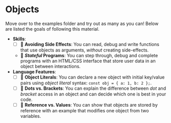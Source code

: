 # Objects

Move over to the examples folder and try out as many as you can! Below are
listed the goals of following this material.

<!-- Content taken from https://github.com/in-tech-gration/inside-js/blob/main/README.md#9-Multiple-Interactions -->
- **Skills**:
  - [ ] 🥚 **Avoiding Side Effects**: You can read, debug and write functions
        that use objects as arguments, _without_ creating side-effects.
  - 🐣 **_Stateful_ Programs**: You can step through, debug and complete
    programs with an HTML/CSS interface that store user data in an object
    between interactions.
- **Language Features**:
  - [ ] 🥚 **Object Literals**: You can declare a new object with initial
        key/value pairs using _object literal_ syntax:
        `const obj = { a: 1, b: 2 };`.
  - [ ] 🐣 **Dots vs. Brackets**: You can explain the difference between _dot_
        and _bracket_ access in an object and can decide which one is best in
        your code.
  - [ ] 🐣 **Reference vs. Values**: You can show that objects are stored by
        reference with an example that modifies one object from two variables.